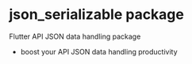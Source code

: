 # json_serializable package

Flutter API JSON data handling package
- boost your API JSON data handling productivity
